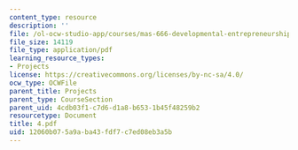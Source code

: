 ```yaml
---
content_type: resource
description: ''
file: /ol-ocw-studio-app/courses/mas-666-developmental-entrepreneurship-fall-2003/12060b075a9aba43fdf7c7ed08eb3a5b_4.pdf
file_size: 14119
file_type: application/pdf
learning_resource_types:
- Projects
license: https://creativecommons.org/licenses/by-nc-sa/4.0/
ocw_type: OCWFile
parent_title: Projects
parent_type: CourseSection
parent_uid: 4cdb03f1-c7d6-d1a8-b653-1b45f48259b2
resourcetype: Document
title: 4.pdf
uid: 12060b07-5a9a-ba43-fdf7-c7ed08eb3a5b
---
```

